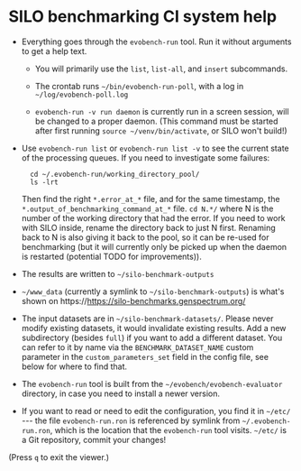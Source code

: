 # SILO benchmarking CI system help

- Everything goes through the `evobench-run` tool. Run it without
  arguments to get a help text. 
  
    - You will primarily use the `list`, `list-all`, and `insert`
      subcommands.
    
    - The crontab runs `~/bin/evobench-run-poll`, with a log in
      `~/log/evobench-poll.log`
    
    - `evobench-run -v run daemon` is currently run in a screen
      session, will be changed to a proper daemon. (This command must
      be started after first running `source ~/venv/bin/activate`, or
      SILO won't build!)

- Use `evobench-run list` or `evobench-run list -v` to see the current
  state of the processing queues. If you need to investigate some
  failures:
  
        cd ~/.evobench-run/working_directory_pool/
        ls -lrt
  
  Then find the right `*.error_at_*` file, and for the same timestamp,
  the `*.output_of_benchmarking_command_at_*` file. `cd N.*/` where N
  is the number of the working directory that had the error. If you
  need to work with SILO inside, rename the directory back to just N
  first. Renaming back to N is also giving it back to the pool, so it
  can be re-used for benchmarking (but it will currently only be picked up when
  the daemon is restarted (potential TODO for improvements)).

- The results are written to `~/silo-benchmark-outputs`

- `~/www_data` (currently a symlink to `~/silo-benchmark-outputs`) is
  what's shown on https://https://silo-benchmarks.genspectrum.org/

- The input datasets are in `~/silo-benchmark-datasets/`. Please never
  modify existing datasets, it would invalidate existing results. Add
  a new subdirectory (besides `full`) if you want to add a different
  dataset. You can refer to it by name via the
  `BENCHMARK_DATASET_NAME` custom parameter in the
  `custom_parameters_set` field in the config file, see below for
  where to find that.

- The `evobench-run` tool is built from the
  `~/evobench/evobench-evaluator` directory, in case you need to
  install a newer version.

- If you want to read or need to edit the configuration, you find it
  in `~/etc/` --- the file `evobench-run.ron` is referenced by symlink
  from `~/.evobench-run.ron`, which is the location that the
  `evobench-run` tool visits. `~/etc/` is a Git repository, commit
  your changes!

(Press `q` to exit the viewer.)
